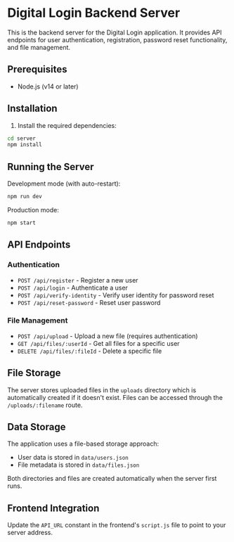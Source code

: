 # Digital Login Backend Server

This is the backend server for the Digital Login application. It provides API endpoints for user authentication, registration, password reset functionality, and file management.

## Prerequisites

- Node.js (v14 or later)

## Installation

1. Install the required dependencies:

```bash
cd server
npm install
```

## Running the Server

Development mode (with auto-restart):

```bash
npm run dev
```

Production mode:

```bash
npm start
```

## API Endpoints

### Authentication
- `POST /api/register` - Register a new user
- `POST /api/login` - Authenticate a user
- `POST /api/verify-identity` - Verify user identity for password reset
- `POST /api/reset-password` - Reset user password

### File Management
- `POST /api/upload` - Upload a new file (requires authentication)
- `GET /api/files/:userId` - Get all files for a specific user
- `DELETE /api/files/:fileId` - Delete a specific file

## File Storage

The server stores uploaded files in the `uploads` directory which is automatically created if it doesn't exist. Files can be accessed through the `/uploads/:filename` route.

## Data Storage

The application uses a file-based storage approach:
- User data is stored in `data/users.json`
- File metadata is stored in `data/files.json`

Both directories and files are created automatically when the server first runs.

## Frontend Integration

Update the `API_URL` constant in the frontend's `script.js` file to point to your server address. 